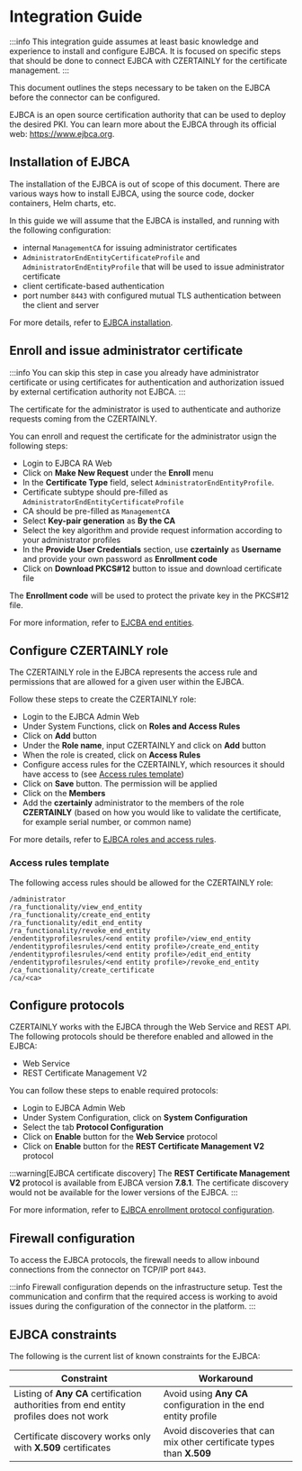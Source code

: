 # Integration Guide

:::info
This integration guide assumes at least basic knowledge and experience to install and configure EJBCA. It is focused on specific steps that should be done to connect EJBCA with CZERTAINLY for the certificate management.
:::

This document outlines the steps necessary to be taken on the EJBCA before the connector can be configured.

EJBCA is an open source certification authority that can be used to deploy the desired PKI.
You can learn more about the EJBCA through its official web: https://www.ejbca.org.

## Installation of EJBCA

The installation of the EJBCA is out of scope of this document.
There are various ways how to install EJBCA, using the source code, docker containers, Helm charts, etc.

In this guide we will assume that the EJBCA is installed, and running with the following configuration:
- internal `ManagementCA` for issuing administrator certificates
- `AdministratorEndEntityCertificateProfile` and `AdministratorEndEntityProfile` that will be used to issue administrator certificate
- client certificate-based authentication
- port number `8443` with configured mutual TLS authentication between the client and server

For more details, refer to [EJBCA installation](https://doc.primekey.com/ejbca/ejbca-installation).

## Enroll and issue administrator certificate

:::info
You can skip this step in case you already have administrator certificate or using certificates for authentication and authorization issued by external certification authority not EJBCA.
:::

The certificate for the administrator is used to authenticate and authorize requests coming from the CZERTAINLY.

You can enroll and request the certificate for the administrator usign the following steps:
- Login to EJBCA RA Web
- Click on **Make New Request** under the **Enroll** menu
- In the **Certificate Type** field, select `AdministratorEndEntityProfile`.
- Certificate subtype should pre-filled as `AdministratorEndEntityCertificateProfile`
- CA should be pre-filled as `ManagementCA`
- Select **Key-pair generation** as **By the CA**
- Select the key algorithm and provide request information according to your administrator profiles
- In the **Provide User Credentials** section, use **czertainly** as **Username** and provide your own password as **Enrollment code**
- Click on **Download PKCS#12** button to issue and download certificate file

The **Enrollment code** will be used to protect the private key in the PKCS#12 file.

For more information, refer to [EJCBA end entities](https://doc.primekey.com/ejbca/ejbca-operations/ejbca-operations-guide/ca-operations-guide/end-entities).

## Configure CZERTAINLY role

The CZERTAINLY role in the EJBCA represents the access rule and permissions that are allowed for a given user within the EJBCA.

Follow these steps to create the CZERTAINLY role:
- Login to the EJBCA Admin Web
- Under System Functions, click on **Roles and Access Rules**
- Click on **Add** button
- Under the **Role name**, input CZERTAINLY and click on **Add** button
- When the role is created, click on **Access Rules**
- Configure access rules for the CZERTAINLY, which resources it should have access to (see [Access rules template](#access-rules-template))
- Click on **Save** button. The permission will be applied
- Click on the **Members**
- Add the **czertainly** administrator to the members of the role **CZERTAINLY** (based on how you would like to validate the certificate, for example serial number, or common name)

For more details, refer to [EJBCA roles and access rules](https://doc.primekey.com/ejbca/ejbca-operations/ejbca-ca-concept-guide/roles-and-access-rules).

### Access rules template

The following access rules should be allowed for the CZERTAINLY role:

```
/administrator
/ra_functionality/view_end_entity
/ra_functionality/create_end_entity
/ra_functionality/edit_end_entity
/ra_functionality/revoke_end_entity
/endentityprofilesrules/<end entity profile>/view_end_entity
/endentityprofilesrules/<end entity profile>/create_end_entity
/endentityprofilesrules/<end entity profile>/edit_end_entity
/endentityprofilesrules/<end entity profile>/revoke_end_entity
/ca_functionality/create_certificate
/ca/<ca>
```

## Configure protocols

CZERTAINLY works with the EJBCA through the Web Service and REST API.
The following protocols should be therefore enabled and allowed in the EJBCA:
- Web Service
- REST Certificate Management V2

You can follow these steps to enable required protocols:
- Login to EJBCA Admin Web
- Under System Configuration, click on **System Configuration**
- Select the tab **Protocol Configuration**
- Click on **Enable** button for the **Web Service** protocol
- Click on **Enable** button for the **REST Certificate Management V2** protocol

:::warning[EJBCA certificate discovery]
The **REST Certificate Management V2** protocol is available from EJBCA version **7.8.1**. The certificate discovery would not be available for the lower versions of the EJBCA.
:::

For more information, refer to [EJBCA enrollment protocol configuration](https://doc.primekey.com/ejbca/ejbca-operations/ejbca-operations-guide/ca-operations-guide/enrollment-protocol-configuration).

## Firewall configuration

To access the EJBCA protocols, the firewall needs to allow inbound connections from the connector on TCP/IP port `8443`.

:::info
Firewall configuration depends on the infrastructure setup. Test the communication and confirm that the required access is working to avoid issues during the configuration of the connector in the platform.
:::

## EJBCA constraints

The following is the current list of known constraints for the EJBCA:

| Constraint                                                                             | Workaround                                                            |
|----------------------------------------------------------------------------------------|-----------------------------------------------------------------------|
| Listing of **Any CA** certification authorities from end entity profiles does not work | Avoid using **Any CA** configuration in the end entity profile        |
| Certificate discovery works only with **X.509** certificates                           | Avoid discoveries that can mix other certificate types than **X.509** |